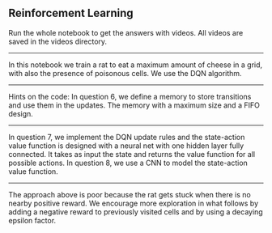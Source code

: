 Reinforcement Learning
------------------------------------------------------------------------

Run the whole notebook to get the answers with videos.
All videos are saved in the videos directory.

------------------------------------------------------------------------

In this notebook we train a rat to eat a maximum amount of cheese in a grid, with also the presence of poisonous cells.
We use the DQN algorithm.

------------------------------------------------------------------------

Hints on the code:
In question 6, we define a memory to store transitions and use them in the updates. The memory with a maximum size and a FIFO design.

------------------------------------------------------------------------

In question 7, we implement the DQN update rules and the state-action value function is designed with a neural net with one hidden layer fully connected. It takes as input the state and returns the value function for all possible actions.
In question 8, we use a CNN to model the state-action value function.

------------------------------------------------------------------------

The approach above is poor because the rat gets stuck when there is no nearby positive reward. We encourage more exploration in what follows by adding a negative reward to previously visited cells and by using a decaying epsilon factor.